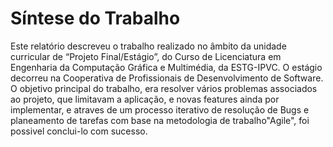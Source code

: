 # Síntese do Trabalho

Este relatório descreveu o trabalho realizado no âmbito da unidade curricular de “Projeto Final/Estágio”, do Curso de Licenciatura em Engenharia da Computação Gráfica e Multimédia, da ESTG-IPVC. O estágio decorreu na Cooperativa de Profissionais de Desenvolvimento de Software. O objetivo principal do trabalho, era resolver vários problemas associados ao projeto, que limitavam a aplicação, e novas features ainda por implementar, e atraves de um processo iterativo de resolução de Bugs e planeamento de tarefas com base na metodologia  de trabalho"Agile", foi possivel conclui-lo com sucesso.
